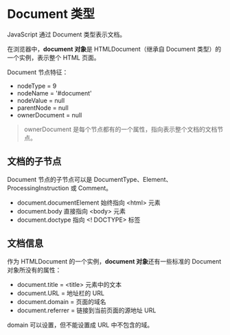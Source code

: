 # Document 类型

JavaScript 通过 Document 类型表示文档。

在浏览器中，**document 对象**是 HTMLDocument（继承自 Document 类型）的一个实例，表示整个 HTML 页面。

Document 节点特征：

* nodeType = 9
* nodeName = '#document'
* nodeValue = null
* parentNode = null
* ownerDocument = null

> ownerDocument 是每个节点都有的一个属性，指向表示整个文档的文档节点。

## 文档的子节点

Document 节点的子节点可以是 DocumentType、Element、ProcessingInstruction 或 Comment。

* document.documentElement 始终指向 <html\> 元素
* document.body 直接指向 <body\> 元素
* document.doctype 指向 <! DOCTYPE> 标签

## 文档信息

作为 HTMLDocument 的一个实例，**document 对象**还有一些标准的 Document 对象所没有的属性：

* document.title = <title\> 元素中的文本
* document.URL = 地址栏的 URL
* document.domain = 页面的域名
* document.referrer = 链接到当前页面的源地址 URL

domain 可以设置，但不能设置成 URL 中不包含的域。
